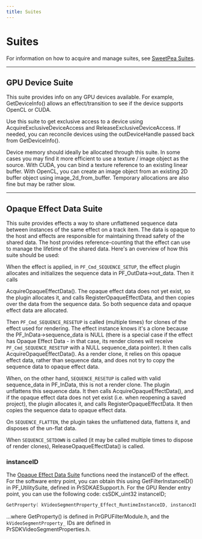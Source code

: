 ```yaml
---
title: Suites
---
```

# Suites

For information on how to acquire and manage suites, see [SweetPea Suites](../../universals/sweetpea-suites).

---

## GPU Device Suite

This suite provides info on any GPU devices available. For example, GetDeviceInfo() allows an effect/transition to see if the device supports OpenCL or CUDA.

Use this suite to get exclusive access to a device using AcquireExclusiveDeviceAccess and ReleaseExclusiveDeviceAccess. If needed, you can reconcile devices using the outDeviceHandle passed back from GetDeviceInfo().

Device memory should ideally be allocated through this suite. In some cases you may find it more efficient to use a texture / image object as the source. With CUDA, you can bind a texture reference to an existing linear buffer. With OpenCL, you can create an image object from an existing 2D buffer object using image_2d_from_buffer. Temporary allocations are also fine but may be rather slow.

---

## Opaque Effect Data Suite

This suite provides effects a way to share unflattened sequence data between instances of the same effect on a track item. The data is opaque to the host and effects are responsible for maintaining thread safety of the shared data. The host provides reference-counting that the effect can use to manage the lifetime of the shared data. Here's an overview of how this suite should be used:

When the effect is applied, in `PF_Cmd_SEQUENCE_SETUP`, the effect plugin allocates and initializes the sequence data in PF_OutData->out_data. Then it calls

AcquireOpaqueEffectData(). The opaque effect data does not yet exist, so the plugin allocates it, and calls RegisterOpaqueEffectData, and then copies over the data from the sequence data. So both sequence data and opaque effect data are allocated.

Then `PF_Cmd_SEQUENCE_RESETUP` is called (multiple times) for clones of the effect used for rendering. The effect instance knows it's a clone because the PF_InData->sequence_data is NULL (there is a special case if the effect has Opaque Effect Data - in that case, its render clones will receive `PF_Cmd_SEQUENCE_RESETUP` with a NULL sequence_data pointer). It then calls AcquireOpaqueEffectData(). As a render clone, it relies on this opaque effect data, rather than sequence data, and does not try to copy the sequence data to opaque effect data.

When, on the other hand, `SEQUENCE_RESETUP` is called with valid sequence_data in PF_InData, this is not a render clone. The plugin unflattens this sequence data. It then calls AcquireOpaqueEffectData(), and if the opaque effect data does not yet exist (i.e. when reopening a saved project), the plugin allocates it, and calls RegisterOpaqueEffectData. It then copies the sequence data to opaque effect data.

On `SEQUENCE_FLATTEN`, the plugin takes the unflattened data, flattens it, and disposes of the un-flat data.

When `SEQUENCE_SETDOWN` is called (it may be called multiple times to dispose of render clones), ReleaseOpaqueEffectData() is called.

### instanceID

The [Opaque Effect Data Suite](#opaque-effect-data-suite) functions need the instanceID of the effect. For the software entry point, you can obtain this using GetFilterInstanceID() in PF_UtilitySuite, defined in PrSDKAESupport.h. For the GPU Render entry point, you can use the following code: csSDK_uint32 instanceID;

```cpp
GetProperty( kVideoSegmentProperty_Effect_RuntimeInstanceID, instanceID);
```

…where GetProperty() is defined in PrGPUFilterModule.h, and the `kVideoSegmentProperty_` IDs are defined in PrSDKVideoSegmentProperties.h.
